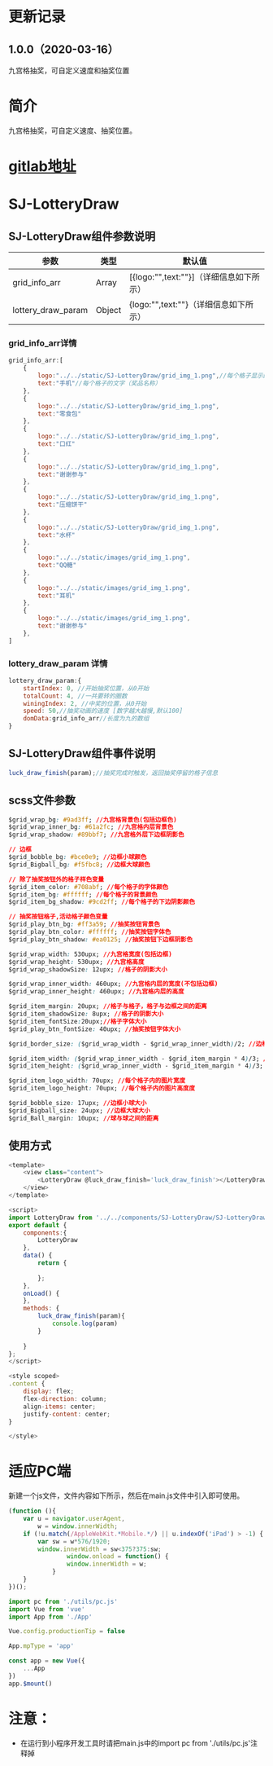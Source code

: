 
# 更新记录
## 1.0.0（2020-03-16）
九宫格抽奖，可自定义速度和抽奖位置
# 简介
九宫格抽奖，可自定义速度、抽奖位置。
# [gitlab地址](https://git.lug.ustc.edu.cn/LiYaMei94/jiugongge_lottery)
<!-- # [演示地址](https://git.lug.ustc.edu.cn/LiYaMei94/jiugongge_lottery) -->
# SJ-LotteryDraw
## SJ-LotteryDraw组件参数说明
|参数| 类型 |默认值
|--|--|--|
| grid_info_arr | Array |[{logo:"",text:""}]（详细信息如下所示）
| lottery_draw_param | Object |{logo:"",text:""}（详细信息如下所示）
### grid_info_arr详情

```javascript
grid_info_arr:[
	{
		logo:"../../static/SJ-LotteryDraw/grid_img_1.png",//每个格子显示的图片
		text:"手机"//每个格子的文字（奖品名称）
	},
	{
		logo:"../../static/SJ-LotteryDraw/grid_img_1.png",
		text:"零食包"
	},
	{
		logo:"../../static/SJ-LotteryDraw/grid_img_1.png",
		text:"口红"
	},
	{
		logo:"../../static/SJ-LotteryDraw/grid_img_1.png",
		text:"谢谢参与"
	},
	{
		logo:"../../static/SJ-LotteryDraw/grid_img_1.png",
		text:"压缩饼干"
	},
	{
		logo:"../../static/SJ-LotteryDraw/grid_img_1.png",
		text:"水杯"
	},
	{
		logo:"../../static/images/grid_img_1.png",
		text:"QQ糖"
	},
	{
		logo:"../../static/images/grid_img_1.png",
		text:"耳机"
	},
	{
		logo:"../../static/images/grid_img_1.png",
		text:"谢谢参与"
	},
]
```
### lottery_draw_param 详情

```javascript
lottery_draw_param:{
	startIndex: 0, //开始抽奖位置，从0开始
	totalCount: 4, //一共要转的圈数
	winingIndex: 2, //中奖的位置，从0开始
	speed: 50,//抽奖动画的速度 [数字越大越慢,默认100]
	domData:grid_info_arr//长度为九的数组
}
```
## SJ-LotteryDraw组件事件说明

```javascript
luck_draw_finish(param);//抽奖完成时触发，返回抽奖停留的格子信息
```

## scss文件参数

```css
$grid_wrap_bg: #9ad3ff; //九宫格背景色(包括边框色)
$grid_wrap_inner_bg: #61a2fc; //九宫格内层背景色
$grid_wrap_shadow: #89bbf7; //九宫格外层下边框阴影色

// 边框
$grid_bobble_bg: #bce0e9; //边框小球颜色
$grid_Bigball_bg: #f5fbc8; //边框大球颜色

// 除了抽奖按钮外的格子样色变量
$grid_item_color: #708abf; //每个格子的字体颜色
$grid_item_bg: #ffffff; //每个格子的背景颜色
$grid_item_bg_shadow: #9cd2ff; //每个格子的下边阴影颜色

// 抽奖按钮格子,活动格子颜色变量
$grid_play_btn_bg: #ff3a59; //抽奖按钮背景色
$grid_play_btn_color: #ffffff; //抽奖按钮字体色
$grid_play_btn_shadow: #ea0125; //抽奖按钮下边框阴影色

$grid_wrap_width: 530upx; //九宫格宽度(包括边框)
$grid_wrap_height: 530upx; //九宫格高度
$grid_wrap_shadowSize: 12upx; //格子的阴影大小

$grid_wrap_inner_width: 460upx; //九宫格内层的宽度(不包括边框)
$grid_wrap_inner_height: 460upx; //九宫格内层的高度

$grid_item_margin: 20upx; //格子与格子，格子与边框之间的距离
$grid_item_shadowSize: 8upx; //格子的阴影大小
$grid_item_fontSize:20upx;//格子字体大小
$grid_play_btn_fontSize: 40upx; //抽奖按钮字体大小

$grid_border_size: ($grid_wrap_width - $grid_wrap_inner_width)/2; //边框的大小（外层宽-内层宽）/2

$grid_item_width: ($grid_wrap_inner_width - $grid_item_margin * 4)/3; //每个格子的宽度(内层宽-格子间距*4)/3
$grid_item_height: ($grid_wrap_inner_width - $grid_item_margin * 4)/3; //每个格子的高度(内层高-格子间距*4)/3

$grid_item_logo_width: 70upx; //每个格子内的图片宽度
$grid_item_logo_height: 70upx; //每个格子内的图片高度度

$grid_bobble_size: 17upx; //边框小球大小
$grid_Bigball_size: 24upx; //边框大球大小
$grid_Ball_margin: 10upx; //球与球之间的距离
```

## 使用方式

```javascript
<template>
	<view class="content">
		<LotteryDraw @luck_draw_finish='luck_draw_finish'></LotteryDraw>
	</view>
</template>

<script>
import LotteryDraw from '../../components/SJ-LotteryDraw/SJ-LotteryDraw.vue';
export default {
	components:{
		LotteryDraw
	},
	data() {
		return {
			
		};
	},
	onLoad() {
	},
	methods: {
		luck_draw_finish(param){
			console.log(param)
		}
		
	}
};
</script>

<style scoped>
.content {
	display: flex;
	flex-direction: column;
	align-items: center;
	justify-content: center;
}

</style>

```
# 适应PC端
新建一个js文件，文件内容如下所示，然后在main.js文件中引入即可使用。
```javascript
(function (){
	var u = navigator.userAgent,
		w = window.innerWidth;
	if (!u.match(/AppleWebKit.*Mobile.*/) || u.indexOf('iPad') > -1) {
		var sw = w*576/1920;
		window.innerWidth = sw<375?375:sw;
                window.onload = function() {
		        window.innerWidth = w;
	        }
	}
})();
```

```javascript
import pc from './utils/pc.js'
import Vue from 'vue'
import App from './App'

Vue.config.productionTip = false

App.mpType = 'app'

const app = new Vue({
    ...App
})
app.$mount()

```

# 注意：
- 在运行到小程序开发工具时请把main.js中的import pc from './utils/pc.js'注释掉